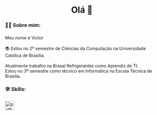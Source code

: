

###

<h1 align="center">Olá 👋</h1>

###

<h3 align="left">👩‍💻  Sobre mim: </h3>

###

<p align="left">Meu nome é Victor<br><br> 📚 Estou no 2º semestre de Ciências da Computação na Universidade Católica de Brasília.<br> <br> Atualmente trabalho na Brasal Refrigerantes como Aprendiz de TI. <br> Estou no 3º semestre como técnico em Informática na Escola Tècnica de Brasília.


###

<h3 align="left">🛠 Skills: </h3>

###

<div align="left">
 <img src="https://cdn.jsdelivr.net/gh/devicons/devicon/icons/python/python-original.svg" height="30" alt="python logo"  />
  <img width="12" />
  
</div>

###
